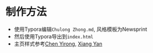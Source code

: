 # 制作方法
- 使用Typora编辑`Chulong Zhong.md`, 风格模板为Newsprint
- 然后使用Typora导出到`index.html`
- 主页样式参考[Chen Yirong](http://www.yirongchen.com/), [Xiang Yan](https://xyansjtu.github.io/)
